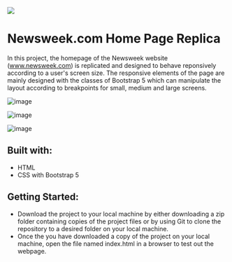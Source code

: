 ![](https://img.shields.io/badge/Microverse-blueviolet)

# Newsweek.com Home Page Replica

In this project, the homepage of the Newsweek website (www.newsweek.com) is replicated and designed to behave reponsively according to a user's screen size. The responsive elements of the page are mainly designed with the classes of Bootstrap 5 which can manipulate the layout according to breakpoints for small, medium and large screens.

![image](https://user-images.githubusercontent.com/70488620/113786032-56fdbe80-9706-11eb-8dc0-54d67c5d76e2.png)

![image](https://user-images.githubusercontent.com/70488620/113786084-7268c980-9706-11eb-87c7-6793cc175e7f.png)

![image](https://user-images.githubusercontent.com/70488620/113786123-86acc680-9706-11eb-9815-e83c598d66e8.png)

## Built with:

- HTML
- CSS with Bootstrap 5

## Getting Started:

- Download the project to your local machine by either downloading a zip folder containing copies of the project files or by using Git to clone the repository to a desired folder on your local machine.
- Once the you have downloaded a copy of the project on your local machine, open the file named index.html in a browser to test out the webpage.
